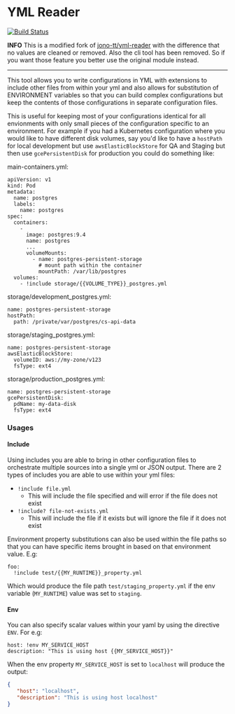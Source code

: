 YML Reader
==========
[![Build Status](https://travis-ci.org/joakimbeng/yml-reader.svg)](https://travis-ci.org/joakimbeng/yml-reader)

**INFO** This is a modified fork of [jono-tt/yml-reader](https://github.com/jono-tt/yml-reader) with the difference that no values are cleaned or removed. Also the cli tool has been removed. So if you want those feature you better use the original module instead.

---

This tool allows you to write configurations in YML with extensions to include other files from within your yml and also allows for substitution of ENVIRONMENT variables so that you can build complex configurations but keep the contents of those configurations in separate configuration files.

This is useful for keeping most of your configurations identical for all envionments with only small pieces of the configuration specific to an environment. For example if you had a Kubernetes configuration where you would like to have different disk volumes, say you'd like to have a `hostPath` for local development but use `awsElasticBlockStore` for QA and Staging but then use `gcePersistentDisk` for production you could do something like:

main-containers.yml:
```
apiVersion: v1
kind: Pod
metadata:
  name: postgres
  labels:
    name: postgres
spec:
  containers:
    -
      image: postgres:9.4
      name: postgres
      ...
      volumeMounts:
        - name: postgres-persistent-storage
          # mount path within the container
          mountPath: /var/lib/postgres
  volumes:
    - !include storage/{{VOLUME_TYPE}}_postgres.yml

```

storage/development_postgres.yml:
```
name: postgres-persistent-storage
hostPath:
  path: /private/var/postgres/cs-api-data
```

storage/staging_postgres.yml:
```
name: postgres-persistent-storage
awsElasticBlockStore:
  volumeID: aws://my-zone/v123
  fsType: ext4
```

storage/production_postgres.yml:
```
name: postgres-persistent-storage
gcePersistentDisk:
  pdName: my-data-disk
  fsType: ext4
```

### Usages ###
#### Include ####
Using includes you are able to bring in other configuration files to orchestrate multiple sources into a single yml or JSON output. There are 2 types of includes you are able to use within your yml files:

- `!include file.yml`
  - This will include the file specified and will error if the file does not exist
- `!include? file-not-exists.yml`
  - This will include the file if it exists but will ignore the file if it does not exist

Environment property substitutions can also be used within the file paths so that you can have specific items brought in based on that environment value. E.g:
```
foo:
  !include test/{{MY_RUNTIME}}_property.yml
```
Which would produce the file path `test/staging_property.yml` if the env variable (`MY_RUNTIME`) value was set to `staging`.

#### Env ####
You can also specify scalar values within your yaml by using the directive `ENV`. For e.g:
```
host: !env MY_SERVICE_HOST
description: "This is using host {{MY_SERVICE_HOST}}"
```
When the env property `MY_SERVICE_HOST` is set to `localhost` will produce the output:
```JSON
{
   "host": "localhost",
   "description": "This is using host localhost"
}
```
